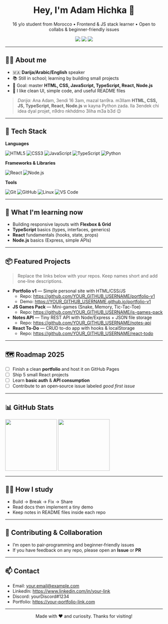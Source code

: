 <!--
🛠️ Quick setup:
1) Replace ALL instances of YOUR_GITHUB_USERNAME with your real GitHub username.
2) Optional: replace email/links/placeholders below.
3) You can remove any section you don't want.
-->

<!-- Profile header GIF (optional). Replace the link or delete this line) -->
<!-- [![](https://raw.githubusercontent.com/adamalston/adamalston/master/profile.gif)](https://your-portfolio-link.com) -->

<h1 align="center">Hey, I'm Adam Hichka 👋</h1>
<p align="center">
  16 y/o student from Morocco • Frontend & JS stack learner • Open to collabs & beginner-friendly issues
</p>

<p align="center">
  <a href="https://github.com/YOUR_GITHUB_USERNAME?tab=repositories"><img src="https://img.shields.io/badge/Focus-Web%20Dev-000" /></a>
  <a href="#-contact"><img src="https://img.shields.io/badge/Available-Collaboration-000" /></a>
  <a href="https://github.com/YOUR_GITHUB_USERNAME"><img src="https://komarev.com/ghpvc/?username=YOUR_GITHUB_USERNAME&style=flat-square" /></a>
</p>

---

## 🧑‍💻 About me

- 🇲🇦 **Darija/Arabic/English** speaker
- 📚 Still in school; learning by building small projects
- 🎯 Goal: master **HTML, CSS, JavaScript, TypeScript, React, Node.js**
- 🧩 I like clean UI, simple code, and useful README files

> *Darija:* Ana Adam, 3endi 16 3am, mazal tan9ra. m3llam **HTML, CSS, JS, TypeScript, React, Node.js** w kayna Python zada. Ila 3endek chi idea dyal projet, n9dro nkhddmo 3liha m3a b3d 😉

---

## 🧰 Tech Stack

**Languages**

![HTML5](https://img.shields.io/badge/-HTML5-000?&logo=HTML5)
![CSS3](https://img.shields.io/badge/-CSS3-000?&logo=CSS3&logoColor=1572B6)
![JavaScript](https://img.shields.io/badge/-JavaScript-000?&logo=JavaScript)
![TypeScript](https://img.shields.io/badge/-TypeScript-000?&logo=TypeScript)
![Python](https://img.shields.io/badge/-Python-000?&logo=Python)

**Frameworks & Libraries**

![React](https://img.shields.io/badge/-React-000?&logo=React)
![Node.js](https://img.shields.io/badge/-Node.js-000?&logo=node.js)

**Tools**

![Git](https://img.shields.io/badge/-Git-000?&logo=Git)
![GitHub](https://img.shields.io/badge/-GitHub-000?&logo=GitHub)
![Linux](https://img.shields.io/badge/-Linux-000?&logo=Linux)
![VS Code](https://img.shields.io/badge/-VS%20Code-000?&logo=visual-studio-code)

---

## 🚀 What I'm learning now

- Building responsive layouts with **Flexbox & Grid**
- **TypeScript** basics (types, interfaces, generics)
- **React** fundamentals (hooks, state, props)
- **Node.js** basics (Express, simple APIs)

---

## 📦 Featured Projects

> Replace the links below with your repos. Keep names short and add one-line descriptions.

- **Portfolio v1** — Simple personal site with HTML/CSS/JS
  - Repo: https://github.com/YOUR_GITHUB_USERNAME/portfolio-v1
  - Demo: https://YOUR_GITHUB_USERNAME.github.io/portfolio-v1
- **JS Games Pack** — Mini-games (Snake, Memory, Tic-Tac-Toe)
  - Repo: https://github.com/YOUR_GITHUB_USERNAME/js-games-pack
- **Notes API** — Tiny REST API with Node/Express + JSON file storage
  - Repo: https://github.com/YOUR_GITHUB_USERNAME/notes-api
- **React To‑Do** — CRUD to-do app with hooks & localStorage
  - Repo: https://github.com/YOUR_GITHUB_USERNAME/react-todo

---

## 🗺️ Roadmap 2025

- [ ] Finish a clean **portfolio** and host it on GitHub Pages
- [ ] Ship 5 small React projects
- [ ] Learn **basic auth** & **API consumption**
- [ ] Contribute to an open‑source issue labeled *good first issue*

---

## 📊 GitHub Stats

<p>
  <img height="165" src="https://github-readme-stats.vercel.app/api?username=YOUR_GITHUB_USERNAME&show_icons=true&hide_border=true" />
  <img height="165" src="https://github-readme-stats.vercel.app/api/top-langs/?username=YOUR_GITHUB_USERNAME&layout=compact&hide_border=true" />
</p>

<!-- If the stats images don't load, you can remove this section or replace with GitHub Profile Summary Cards. -->

---

## 🧑‍🎓 How I study

- Build → Break → Fix → Share
- Read docs then implement a tiny demo
- Keep notes in README files inside each repo

---

## 🤝 Contributing & Collaboration

- I’m open to pair‑programming and beginner‑friendly issues
- If you have feedback on any repo, please open an **Issue** or **PR**

---

## 📫 Contact

- Email: your.email@example.com
- LinkedIn: https://www.linkedin.com/in/your-link
- Discord: yourDiscord#1234
- Portfolio: https://your-portfolio-link.com

---

<p align="center">
Made with ❤️ and curiosity. Thanks for visiting!
</p>
